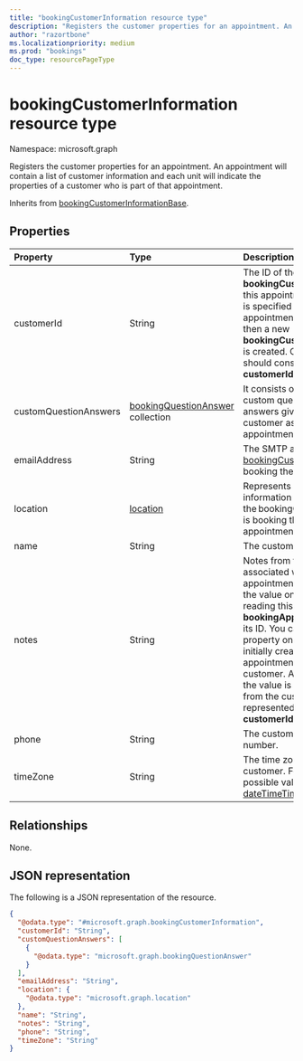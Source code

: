 ```yaml
---
title: "bookingCustomerInformation resource type"
description: "Registers the customer properties for an appointment. An appointment will contain a list of customer information and each unit will indicate the properties of a customer who is part of that appointment."
author: "razortbone"
ms.localizationpriority: medium
ms.prod: "bookings"
doc_type: resourcePageType
---
```


# bookingCustomerInformation resource type

Namespace: microsoft.graph

Registers the customer properties for an appointment. An appointment will contain a list of customer information and each unit will indicate the properties of a customer who is part of that appointment.

Inherits from [bookingCustomerInformationBase](bookingcustomerinformationbase.md).

## Properties
|Property|Type|Description|
|:---|:---|:---|
|customerId|String|The ID of the **bookingCustomer** for this appointment. If no ID is specified when an appointment is created, then a new **bookingCustomer** object is created. Once set, you should consider the **customerId** immutable. |
|customQuestionAnswers|[bookingQuestionAnswer](../resources/bookingquestionanswer.md) collection|It consists of the list of custom questions and answers given by the customer as part of the appointment |
|emailAddress|String| The SMTP address of the [bookingCustomer](../resources/bookingcustomer.md) who is booking the appointment |
|location|[location](../resources/location.md)| Represents location information for the bookingCustomer who is booking the appointment. |
|name|String|The customer's name. |
|notes|String|Notes from the customer associated with this appointment. You can get the value only when reading this **bookingAppointment** by its ID. You can set this property only when initially creating an appointment with a new customer. After that point, the value is computed from the customer represented by the **customerId**. |
|phone|String|The customer's phone number. |
|timeZone|String|The time zone of the customer. For a list of possible values, see [dateTimeTimeZone](../resources/datetimetimezone.md).|

## Relationships
None.

## JSON representation
The following is a JSON representation of the resource.
<!-- {
  "blockType": "resource",
  "@odata.type": "microsoft.graph.bookingCustomerInformation",
  "baseType": "microsoft.graph.bookingCustomerInformationBase"
}
-->
``` json
{
  "@odata.type": "#microsoft.graph.bookingCustomerInformation",
  "customerId": "String",
  "customQuestionAnswers": [
    {
      "@odata.type": "microsoft.graph.bookingQuestionAnswer"
    }
  ],
  "emailAddress": "String",
  "location": {
    "@odata.type": "microsoft.graph.location"
  },
  "name": "String",
  "notes": "String",
  "phone": "String",
  "timeZone": "String"
}
```
